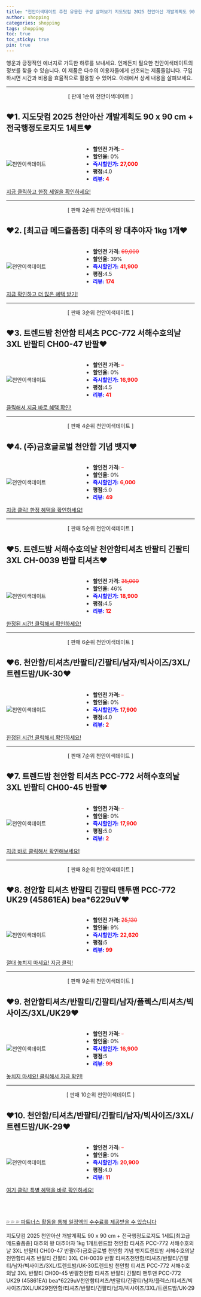 ```yaml
---
title: "천안이색데이트 추천 유용한 구성 살펴보기 지도닷컴 2025 천안아산 개발계획도 90"
author: shopping
categories: shopping
tags: shopping
toc: true
toc_sticky: true
pin: true
---
```

행운과 긍정적인 에너지로 가득한 하루를 보내세요. 언제든지 필요한 천안이색데이트의 정보를 찾을 수 있습니다. 이 제품은 다수의 이용자들에게 선호되는 제품들입니다. 구입하시면 시간과 비용을 효율적으로 활용할 수 있어요. 아래에서 상세 내용을 살펴보세요.

---
<p class="toplist" style="margin: 0 auto; display: block; width: fit-content;">[ 판매 1순위 천안이색데이트 ]</p>

<h2><strong>❤️1. 지도닷컴 2025 천안아산 개발계획도 90 x 90 cm + 전국행정도로지도 1세트❤️</strong></h2>

<div style="display: flex; align-items: center;">
    <div style="flex: 0.4;">
        <img src="https://thumbnail8.coupangcdn.com/thumbnails/remote/230x230ex/image/retail/images/2020/08/10/20/8/ef0cbbb0-135f-48ea-9912-8f81e5ab5514.jpg" alt="천안이색데이트" style="max-width: 100%;">
    </div>
    <div style="flex: 0.6; margin-left: 10px;">
        <ul>
            <li><strong>할인전 가격:</strong> <del style="color: red;">-</del></li>
            <li><strong>할인율:</strong> 0%</li>
            <li><span style='color:blue'><strong>즉시할인가:</strong></span> <span style='color:red'><strong>27,000</strong></span></li>
            <li><strong>평점:</strong>4.0</li>
            <li><span style='color:blue'><strong>리뷰:</strong></span> <span style='color:red'><strong>4</strong></span></li>
        </ul>
    </div>
</div>
<div class="center">
    <a href="https://selin100587001.github.io?lptag=AF9450613&subid=githubio&pageKey=1951833653&traceid=V0-153&itemId=3315568891&vendorItemId=71302448857" class="myButton">
        지금 클릭하고 한정 세일을 확인하세요!
    </a>
</div>


---
<p class="toplist" style="margin: 0 auto; display: block; width: fit-content;">[ 판매 2순위 천안이색데이트 ]</p>

<h2><strong>❤️2. [최고급 메드쥴품종] 대추의 왕 대추야자 1kg 1개❤️</strong></h2>

<div style="display: flex; align-items: center;">
    <div style="flex: 0.4;">
        <img src="https://thumbnail10.coupangcdn.com/thumbnails/remote/230x230ex/image/vendor_inventory/ed77/d683e22871f599319a761b492bc89f42a2d2afae136e00b05afdff394265.jpg" alt="천안이색데이트" style="max-width: 100%;">
    </div>
    <div style="flex: 0.6; margin-left: 10px;">
        <ul>
            <li><strong>할인전 가격:</strong> <del style="color: red;">69,000</del></li>
            <li><strong>할인율:</strong> 39%</li>
            <li><span style='color:blue'><strong>즉시할인가:</strong></span> <span style='color:red'><strong>41,900</strong></span></li>
            <li><strong>평점:</strong>4.5</li>
            <li><span style='color:blue'><strong>리뷰:</strong></span> <span style='color:red'><strong>174</strong></span></li>
        </ul>
    </div>
</div>
<div class="center">
    <a href="https://selin100587001.github.io?lptag=AF9450613&subid=githubio&pageKey=7713711578&traceid=V0-153&itemId=20683951551&vendorItemId=85405484615" class="myButton">
        지금 확인하고 더 많은 혜택 받기!
    </a>
</div>


---
<p class="toplist" style="margin: 0 auto; display: block; width: fit-content;">[ 판매 3순위 천안이색데이트 ]</p>

<h2><strong>❤️3. 트렌드밤 천안함 티셔츠 PCC-772 서해수호의날 3XL 반팔티 CH00-47 반팔❤️</strong></h2>

<div style="display: flex; align-items: center;">
    <div style="flex: 0.4;">
        <img src="https://thumbnail7.coupangcdn.com/thumbnails/remote/230x230ex/image/vendor_inventory/5dd7/c455a630858656a9506ca1a9c76017646d9ae72258c49d7a0f77d4ff8ebb.jpg" alt="천안이색데이트" style="max-width: 100%;">
    </div>
    <div style="flex: 0.6; margin-left: 10px;">
        <ul>
            <li><strong>할인전 가격:</strong> <del style="color: red;">-</del></li>
            <li><strong>할인율:</strong> 0%</li>
            <li><span style='color:blue'><strong>즉시할인가:</strong></span> <span style='color:red'><strong>16,900</strong></span></li>
            <li><strong>평점:</strong>4.5</li>
            <li><span style='color:blue'><strong>리뷰:</strong></span> <span style='color:red'><strong>41</strong></span></li>
        </ul>
    </div>
</div>
<div class="center">
    <a href="https://selin100587001.github.io?lptag=AF9450613&subid=githubio&pageKey=1401997910&traceid=V0-153&itemId=2436717856&vendorItemId=70430561304" class="myButton">
        클릭해서 지금 바로 혜택 확인!
    </a>
</div>


---
<p class="toplist" style="margin: 0 auto; display: block; width: fit-content;">[ 판매 4순위 천안이색데이트 ]</p>

<h2><strong>❤️4. (주)금호글로벌 천안함 기념 뱃지❤️</strong></h2>

<div style="display: flex; align-items: center;">
    <div style="flex: 0.4;">
        <img src="https://thumbnail7.coupangcdn.com/thumbnails/remote/230x230ex/image/vendor_inventory/f85d/76e00495c89f19ba036a16b7cf0a0063dfda10fef47f2a97c8daa1e4861c.jpg" alt="천안이색데이트" style="max-width: 100%;">
    </div>
    <div style="flex: 0.6; margin-left: 10px;">
        <ul>
            <li><strong>할인전 가격:</strong> <del style="color: red;">-</del></li>
            <li><strong>할인율:</strong> 0%</li>
            <li><span style='color:blue'><strong>즉시할인가:</strong></span> <span style='color:red'><strong>6,000</strong></span></li>
            <li><strong>평점:</strong>5.0</li>
            <li><span style='color:blue'><strong>리뷰:</strong></span> <span style='color:red'><strong>49</strong></span></li>
        </ul>
    </div>
</div>
<div class="center">
    <a href="https://selin100587001.github.io?lptag=AF9450613&subid=githubio&pageKey=1322469335&traceid=V0-153&itemId=2343896234&vendorItemId=70340454187" class="myButton">
        지금 클릭! 한정 혜택을 확인하세요!
    </a>
</div>


---
<p class="toplist" style="margin: 0 auto; display: block; width: fit-content;">[ 판매 5순위 천안이색데이트 ]</p>

<h2><strong>❤️5. 트렌드밤 서해수호의날 천안함티셔츠 반팔티 긴팔티 3XL CH-0039 반팔 티셔츠❤️</strong></h2>

<div style="display: flex; align-items: center;">
    <div style="flex: 0.4;">
        <img src="https://thumbnail10.coupangcdn.com/thumbnails/remote/230x230ex/image/vendor_inventory/bef7/d13ef6ac87a6eca87288ef0f0bfcd535c3a4c16066961939216eab447932.jpg" alt="천안이색데이트" style="max-width: 100%;">
    </div>
    <div style="flex: 0.6; margin-left: 10px;">
        <ul>
            <li><strong>할인전 가격:</strong> <del style="color: red;">35,000</del></li>
            <li><strong>할인율:</strong> 46%</li>
            <li><span style='color:blue'><strong>즉시할인가:</strong></span> <span style='color:red'><strong>18,900</strong></span></li>
            <li><strong>평점:</strong>4.5</li>
            <li><span style='color:blue'><strong>리뷰:</strong></span> <span style='color:red'><strong>12</strong></span></li>
        </ul>
    </div>
</div>
<div class="center">
    <a href="https://selin100587001.github.io?lptag=AF9450613&subid=githubio&pageKey=1406891175&traceid=V0-153&itemId=2442570123&vendorItemId=70436366956" class="myButton">
        한정된 시간! 클릭해서 확인하세요!
    </a>
</div>


---
<p class="toplist" style="margin: 0 auto; display: block; width: fit-content;">[ 판매 6순위 천안이색데이트 ]</p>

<h2><strong>❤️6. 천안함/티셔츠/반팔티/긴팔티/남자/빅사이즈/3XL/트렌드밤/UK-30❤️</strong></h2>

<div style="display: flex; align-items: center;">
    <div style="flex: 0.4;">
        <img src="https://thumbnail9.coupangcdn.com/thumbnails/remote/230x230ex/image/vendor_inventory/7da7/fad607a6a8abb9adc32aa44c5c2091db5eed7a30d83d7ed46029eb635e46.jpeg" alt="천안이색데이트" style="max-width: 100%;">
    </div>
    <div style="flex: 0.6; margin-left: 10px;">
        <ul>
            <li><strong>할인전 가격:</strong> <del style="color: red;">-</del></li>
            <li><strong>할인율:</strong> 0%</li>
            <li><span style='color:blue'><strong>즉시할인가:</strong></span> <span style='color:red'><strong>17,900</strong></span></li>
            <li><strong>평점:</strong>4.0</li>
            <li><span style='color:blue'><strong>리뷰:</strong></span> <span style='color:red'><strong>2</strong></span></li>
        </ul>
    </div>
</div>
<div class="center">
    <a href="https://selin100587001.github.io?lptag=AF9450613&subid=githubio&pageKey=6664635758&traceid=V0-153&itemId=15310831018&vendorItemId=82531186790" class="myButton">
        한정된 시간! 클릭해서 확인하세요!
    </a>
</div>


---
<p class="toplist" style="margin: 0 auto; display: block; width: fit-content;">[ 판매 7순위 천안이색데이트 ]</p>

<h2><strong>❤️7. 트렌드밤 천안함 티셔츠 PCC-772 서해수호의날 3XL 반팔티 CH00-45 반팔❤️</strong></h2>

<div style="display: flex; align-items: center;">
    <div style="flex: 0.4;">
        <img src="https://thumbnail6.coupangcdn.com/thumbnails/remote/230x230ex/image/vendor_inventory/b2eb/d94a2dd42c7e8e806c831c74fbc02548b61e1767e8aa2f81aaf9ba23ffef.jpg" alt="천안이색데이트" style="max-width: 100%;">
    </div>
    <div style="flex: 0.6; margin-left: 10px;">
        <ul>
            <li><strong>할인전 가격:</strong> <del style="color: red;">-</del></li>
            <li><strong>할인율:</strong> 0%</li>
            <li><span style='color:blue'><strong>즉시할인가:</strong></span> <span style='color:red'><strong>17,900</strong></span></li>
            <li><strong>평점:</strong>5.0</li>
            <li><span style='color:blue'><strong>리뷰:</strong></span> <span style='color:red'><strong>2</strong></span></li>
        </ul>
    </div>
</div>
<div class="center">
    <a href="https://selin100587001.github.io?lptag=AF9450613&subid=githubio&pageKey=1401995864&traceid=V0-153&itemId=2436715914&vendorItemId=70430559458" class="myButton">
        지금 바로 클릭해서 확인해보세요!
    </a>
</div>


---
<p class="toplist" style="margin: 0 auto; display: block; width: fit-content;">[ 판매 8순위 천안이색데이트 ]</p>

<h2><strong>❤️8. 천안함 티셔츠 반팔티 긴팔티 맨투맨 PCC-772 UK29 (45861EA) bea*6229uV❤️</strong></h2>

<div style="display: flex; align-items: center;">
    <div style="flex: 0.4;">
        <img src="https://thumbnail6.coupangcdn.com/thumbnails/remote/230x230ex/image/vendor_inventory/8fd2/d7ecaa55b1d5b3ad76855942d322f6f7421d34efd894f8998b3fdfa0f878.jpg" alt="천안이색데이트" style="max-width: 100%;">
    </div>
    <div style="flex: 0.6; margin-left: 10px;">
        <ul>
            <li><strong>할인전 가격:</strong> <del style="color: red;">25,130</del></li>
            <li><strong>할인율:</strong> 9%</li>
            <li><span style='color:blue'><strong>즉시할인가:</strong></span> <span style='color:red'><strong>22,620</strong></span></li>
            <li><strong>평점:</strong>5</li>
            <li><span style='color:blue'><strong>리뷰:</strong></span> <span style='color:red'><strong>99</strong></span></li>
        </ul>
    </div>
</div>
<div class="center">
    <a href="https://selin100587001.github.io?lptag=AF9450613&subid=githubio&pageKey=8056953054&traceid=V0-153&itemId=22618314504&vendorItemId=89659883712" class="myButton">
        절대 놓치지 마세요! 지금 클릭!
    </a>
</div>


---
<p class="toplist" style="margin: 0 auto; display: block; width: fit-content;">[ 판매 9순위 천안이색데이트 ]</p>

<h2><strong>❤️9. 천안함티셔츠/반팔티/긴팔티/남자/플렉스/티셔츠/빅사이즈/3XL/UK29❤️</strong></h2>

<div style="display: flex; align-items: center;">
    <div style="flex: 0.4;">
        <img src="https://thumbnail10.coupangcdn.com/thumbnails/remote/230x230ex/image/vendor_inventory/c9d4/78fb72de43c81ee8acd1e5624ffce29ea17d147decf2498912cbbd3377c2.jpg" alt="천안이색데이트" style="max-width: 100%;">
    </div>
    <div style="flex: 0.6; margin-left: 10px;">
        <ul>
            <li><strong>할인전 가격:</strong> <del style="color: red;">-</del></li>
            <li><strong>할인율:</strong> 0%</li>
            <li><span style='color:blue'><strong>즉시할인가:</strong></span> <span style='color:red'><strong>16,900</strong></span></li>
            <li><strong>평점:</strong>5</li>
            <li><span style='color:blue'><strong>리뷰:</strong></span> <span style='color:red'><strong>99</strong></span></li>
        </ul>
    </div>
</div>
<div class="center">
    <a href="https://selin100587001.github.io?lptag=AF9450613&subid=githubio&pageKey=6574922731&traceid=V0-153&itemId=14772920320&vendorItemId=82013063119" class="myButton">
        놓치지 마세요! 클릭해서 지금 확인!
    </a>
</div>


---
<p class="toplist" style="margin: 0 auto; display: block; width: fit-content;">[ 판매 10순위 천안이색데이트 ]</p>

<h2><strong>❤️10. 천안함/티셔츠/반팔티/긴팔티/남자/빅사이즈/3XL/트렌드밤/UK-29❤️</strong></h2>

<div style="display: flex; align-items: center;">
    <div style="flex: 0.4;">
        <img src="https://thumbnail9.coupangcdn.com/thumbnails/remote/230x230ex/image/vendor_inventory/01da/bb12c85c612c9dab9e2d8b8a62e881f67a09a168956e65068f3e2b247de4.jpeg" alt="천안이색데이트" style="max-width: 100%;">
    </div>
    <div style="flex: 0.6; margin-left: 10px;">
        <ul>
            <li><strong>할인전 가격:</strong> <del style="color: red;">-</del></li>
            <li><strong>할인율:</strong> 0%</li>
            <li><span style='color:blue'><strong>즉시할인가:</strong></span> <span style='color:red'><strong>20,900</strong></span></li>
            <li><strong>평점:</strong>4.0</li>
            <li><span style='color:blue'><strong>리뷰:</strong></span> <span style='color:red'><strong>11</strong></span></li>
        </ul>
    </div>
</div>
<div class="center">
    <a href="https://selin100587001.github.io?lptag=AF9450613&subid=githubio&pageKey=6664635191&traceid=V0-153&itemId=15310825371&vendorItemId=82531180971" class="myButton">
        여기 클릭! 특별 혜택을 바로 확인하세요!
    </a>
</div>

<br><br><br>[💦 💦 💦 파트너스 활동을 통해 일정액의 수수료를 제공받을 수 있습니다](https://link.coupang.com/a/bcpT2c)<br><br>지도닷컴 2025 천안아산 개발계획도 90 x 90 cm + 전국행정도로지도 1세트[최고급 메드쥴품종] 대추의 왕 대추야자 1kg 1개트렌드밤 천안함 티셔츠 PCC-772 서해수호의날 3XL 반팔티 CH00-47 반팔(주)금호글로벌 천안함 기념 뱃지트렌드밤 서해수호의날 천안함티셔츠 반팔티 긴팔티 3XL CH-0039 반팔 티셔츠천안함/티셔츠/반팔티/긴팔티/남자/빅사이즈/3XL/트렌드밤/UK-30트렌드밤 천안함 티셔츠 PCC-772 서해수호의날 3XL 반팔티 CH00-45 반팔천안함 티셔츠 반팔티 긴팔티 맨투맨 PCC-772 UK29 (45861EA) bea*6229uV천안함티셔츠/반팔티/긴팔티/남자/플렉스/티셔츠/빅사이즈/3XL/UK29천안함/티셔츠/반팔티/긴팔티/남자/빅사이즈/3XL/트렌드밤/UK-29
